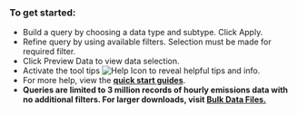 ### To get started:

- Build a query by choosing a data type and subtype. Click Apply.
- Refine query by using available filters. Selection must be made for required filter.
- Click Preview Data to view data selection.
- Activate the tool tips ![Help Icon](https://api.epa.gov/easey/staging/content-mgmt/images/epa-help.svg) to reveal helpful tips and info.
- For more help, view the **[quick start guides](https://api.epa.gov/easey/staging/content-mgmt/campd/documents/CustomDataDownload-QuickStartGuide.pdf "Link")**.
- **Queries are limited to 3 million records of hourly emissions data with no additional filters. For larger downloads, visit **[Bulk Data Files.](https://campd-stg.app.cloud.gov/data/bulk-data-files "Link")****
